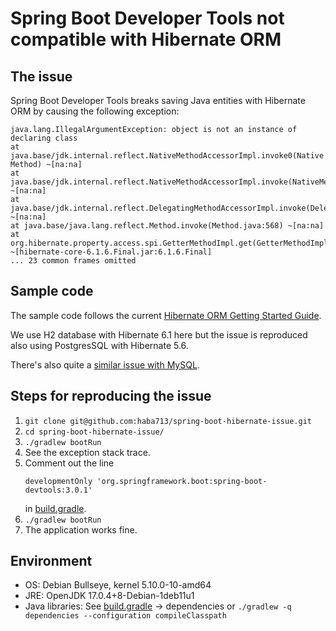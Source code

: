 # Spring Boot Developer Tools not compatible with Hibernate ORM

## The issue

Spring Boot Developer Tools breaks saving Java entities with Hibernate ORM by
causing the following exception:

```
java.lang.IllegalArgumentException: object is not an instance of declaring class
at java.base/jdk.internal.reflect.NativeMethodAccessorImpl.invoke0(Native Method) ~[na:na]
at java.base/jdk.internal.reflect.NativeMethodAccessorImpl.invoke(NativeMethodAccessorImpl.java:77) ~[na:na]
at java.base/jdk.internal.reflect.DelegatingMethodAccessorImpl.invoke(DelegatingMethodAccessorImpl.java:43) ~[na:na]
at java.base/java.lang.reflect.Method.invoke(Method.java:568) ~[na:na]
at org.hibernate.property.access.spi.GetterMethodImpl.get(GetterMethodImpl.java:44) ~[hibernate-core-6.1.6.Final.jar:6.1.6.Final]
... 23 common frames omitted
```

## Sample code

The sample code follows the current [Hibernate ORM Getting Started Guide][1].

We use H2 database with Hibernate 6.1 here but the issue is reproduced also
using PostgresSQL with Hibernate 5.6. 

There's also quite a [similar issue with MySQL][2].

## Steps for reproducing the issue

1. `git clone git@github.com:haba713/spring-boot-hibernate-issue.git`
2. `cd spring-boot-hibernate-issue/`
3. `./gradlew bootRun`
4. See the exception stack trace.
5. Comment out the line
   ```
   developmentOnly 'org.springframework.boot:spring-boot-devtools:3.0.1'
   ```
   in [build.gradle](build.gradle).
6. `./gradlew bootRun`
7. The application works fine.

## Environment

- OS: Debian Bullseye, kernel 5.10.0-10-amd64
- JRE: OpenJDK 17.0.4+8-Debian-1deb11u1
- Java libraries: See [build.gradle](build.gradle) → dependencies or
  `./gradlew -q dependencies --configuration compileClasspath`

[1]: https://docs.jboss.org/hibernate/orm/current/quickstart/html_single/
[2]: https://github.com/spring-projects/spring-boot/issues/7906
